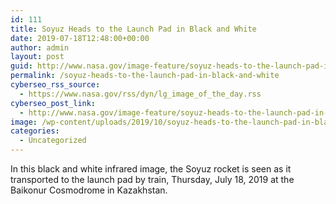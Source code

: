 ```yaml
---
id: 111
title: Soyuz Heads to the Launch Pad in Black and White
date: 2019-07-18T12:48:00+00:00
author: admin
layout: post
guid: http://www.nasa.gov/image-feature/soyuz-heads-to-the-launch-pad-in-black-and-white
permalink: /soyuz-heads-to-the-launch-pad-in-black-and-white
cyberseo_rss_source:
  - https://www.nasa.gov/rss/dyn/lg_image_of_the_day.rss
cyberseo_post_link:
  - http://www.nasa.gov/image-feature/soyuz-heads-to-the-launch-pad-in-black-and-white
image: /wp-content/uploads/2019/10/soyuz-heads-to-the-launch-pad-in-black-and-white.jpg
categories:
  - Uncategorized
---
```

In this black and white infrared image, the Soyuz rocket is seen as it transported to the launch pad by train, Thursday, July 18, 2019 at the Baikonur Cosmodrome in Kazakhstan.